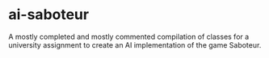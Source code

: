 # ai-saboteur

A mostly completed and mostly commented compilation of classes for a university assignment to create an AI implementation of the game Saboteur.
